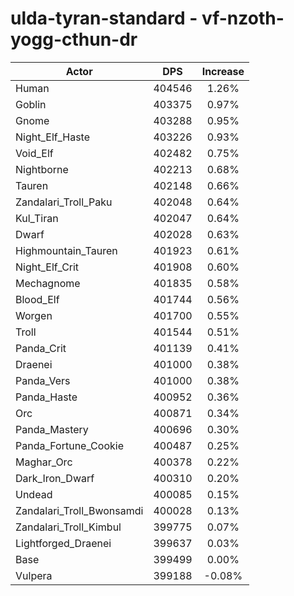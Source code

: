 # ulda-tyran-standard - vf-nzoth-yogg-cthun-dr
| Actor | DPS | Increase |
|---|:---:|:---:|
|Human|404546|1.26%|
|Goblin|403375|0.97%|
|Gnome|403288|0.95%|
|Night_Elf_Haste|403226|0.93%|
|Void_Elf|402482|0.75%|
|Nightborne|402213|0.68%|
|Tauren|402148|0.66%|
|Zandalari_Troll_Paku|402048|0.64%|
|Kul_Tiran|402047|0.64%|
|Dwarf|402028|0.63%|
|Highmountain_Tauren|401923|0.61%|
|Night_Elf_Crit|401908|0.60%|
|Mechagnome|401835|0.58%|
|Blood_Elf|401744|0.56%|
|Worgen|401700|0.55%|
|Troll|401544|0.51%|
|Panda_Crit|401139|0.41%|
|Draenei|401000|0.38%|
|Panda_Vers|401000|0.38%|
|Panda_Haste|400952|0.36%|
|Orc|400871|0.34%|
|Panda_Mastery|400696|0.30%|
|Panda_Fortune_Cookie|400487|0.25%|
|Maghar_Orc|400378|0.22%|
|Dark_Iron_Dwarf|400310|0.20%|
|Undead|400085|0.15%|
|Zandalari_Troll_Bwonsamdi|400028|0.13%|
|Zandalari_Troll_Kimbul|399775|0.07%|
|Lightforged_Draenei|399637|0.03%|
|Base|399499|0.00%|
|Vulpera|399188|-0.08%|
